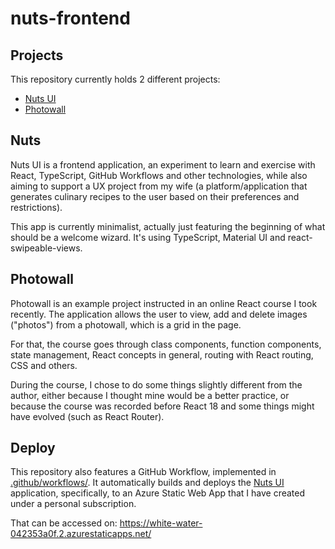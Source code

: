 # nuts-frontend

## Projects

This repository currently holds 2 different projects:

- [Nuts UI](/nuts-ui/)
- [Photowall](/Photowall/)

## Nuts

Nuts UI is a frontend application, an experiment to learn and exercise with React, TypeScript, GitHub Workflows and other technologies, while also aiming to support a UX project from my wife (a platform/application that generates culinary recipes to the user based on their preferences and restrictions).

This app is currently minimalist, actually just featuring the beginning of what should be a welcome wizard. It's using TypeScript, Material UI and react-swipeable-views.

## Photowall

Photowall is an example project instructed in an online React course I took recently. The application allows the user to view, add and delete images ("photos") from a photowall, which is a grid in the page.

For that, the course goes through class components, function components, state management, React concepts in general, routing with React routing, CSS and others.

During the course, I chose to do some things slightly different from the author, either because I thought mine would be a better practice, or because the course was recorded before React 18 and some things might have evolved (such as React Router).

## Deploy

This repository also features a GitHub Workflow, implemented in [.github/workflows/](.github/workflows/azure-static-web-apps-white-water-042353a0f.yml).
It automatically builds and deploys the [Nuts UI](/nuts-ui/) application, specifically, to an Azure Static Web App that I have created under a personal subscription.

That can be accessed on:
https://white-water-042353a0f.2.azurestaticapps.net/